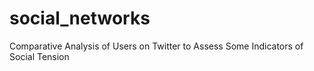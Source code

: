 # social_networks
Comparative Analysis of Users on Twitter to Assess Some Indicators of Social Tension
